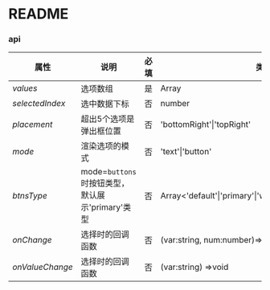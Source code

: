 # README



### api

| 属性          | 说明                                            | 必填 | 类型                                                       | 默认值        |
| ------------- | ----------------------------------------------- | ---- | ---------------------------------------------------------- | ------------- |
| *values*        | 选项数组                                        | 是   | Array<string>                                              |               |
| *selectedIndex* | 选中数据下标                                    | 否   | number                                                     |               |
| *placement*     | 超出5个选项是弹出框位置                         | 否   | 'bottomRight'\|'topRight'                                  | 'bottomRight' |
| *mode*          | 渲染选项的模式                                  | 否   | 'text'\|'button'                                           | 'text'        |
| *btnsType*      | mode=`buttons`时按钮类型，默认展示'primary'类型 | 否   | Array<'default'\|'primary'\|'warning'\|'ghost'\|undefined> |               |
| *onChange*      | 选择时的回调函数                                | 否   | (var:string, num:number)=>void                             |               |
| *onValueChange* | 选择时的回调函数                                | 否   | (var:string) =>void                                        |               |

